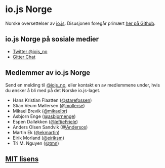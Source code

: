 # io.js Norge

Norske oversettelser av [io.js](https://iojs.org/). Disusjonen foregår primært
[her på Github](https://github.com/iojs/iojs-no/issues).

## io.js Norge på sosiale medier

* [Twitter @iojs_no](https://twitter.com/iojs_no)
* [Gitter Chat](https://gitter.im/iojs/iojs-no)

## Medlemmer av io.js Norge

Send en melding til [@iojs_no](https://twitter.com/iojs_no), eller kontakt en av
medlemmene under, hvis du ønsker å bli med på det Norske io.js-laget.

* Hans Kristian Flaatten ([@starefossen](https://github.com/starefossen))
* Stian Veum Møllersen ([@mollerse](https://github.com/mollerse))
* Mikael Brevik ([@mikaelbr](https://github.com/mikaelbr))
* Asbjorn Enge ([@asbjornenge](https://github.com/asbjornenge))
* Espen Dalløkken ([@leftieFriele](https://github.com/leftieFriele))
* Anders Olsen Sandvik ([@Andersos](https://github.com/Andersos))
* Martin Ek ([@ekmartin](https://github.com/ekmartin))
* Eirik Morland ([@eiriksm](https://github.com/eiriksm))
* Tri M. Nguyen ([@tmn](https://github.com/tmn))

## [MIT lisens](https://github.com/iojs/iojs-no/blob/master/LICENSE)

